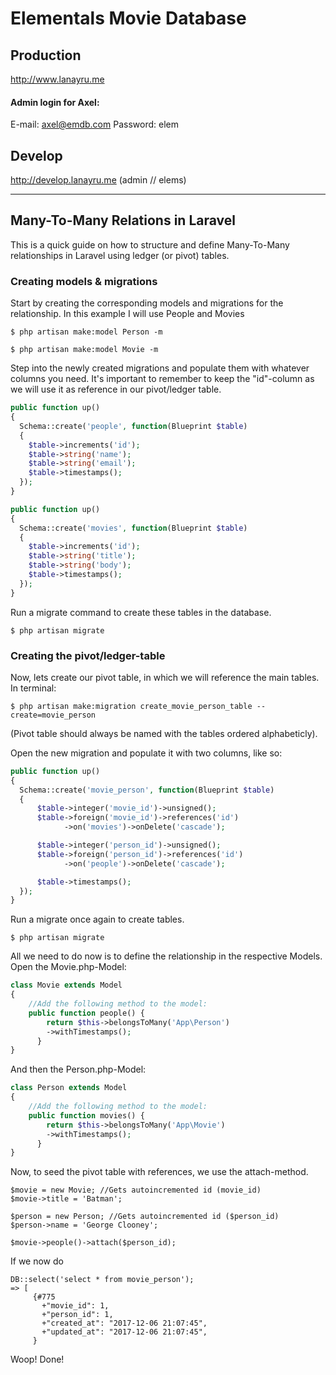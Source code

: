 # Elementals Movie Database

## Production

http://www.lanayru.me

#### Admin login for Axel:

E-mail: axel@emdb.com
Password: elem


## Develop

http://develop.lanayru.me (admin // elems)

___

## Many-To-Many Relations in Laravel

This is a quick guide on how to structure and define Many-To-Many relationships in Laravel using ledger (or pivot) tables.

### Creating models & migrations

Start by creating the corresponding models and migrations for the relationship. In this example I will use People and Movies

```
$ php artisan make:model Person -m
```
```
$ php artisan make:model Movie -m
```

Step into the newly created migrations and populate them with whatever columns you need.
It's important to remember to keep the "id"-column as we will use it as reference in our pivot/ledger table.

```php
public function up()
{
  Schema::create('people', function(Blueprint $table)
  {
    $table->increments('id');
    $table->string('name');
    $table->string('email');
    $table->timestamps();
  });
}
```

```php
public function up()
{
  Schema::create('movies', function(Blueprint $table)
  {
    $table->increments('id');
    $table->string('title');
    $table->string('body');
    $table->timestamps();
  });
}
```

Run a migrate command to create these tables in the database.

```
$ php artisan migrate
```

### Creating the pivot/ledger-table

Now, lets create our pivot table, in which we will reference the main tables. In terminal:

```
$ php artisan make:migration create_movie_person_table --create=movie_person
```
(Pivot table should always be named with the tables ordered alphabeticly).

Open the new migration and populate it with two columns, like so:

```php
public function up()
{
  Schema::create('movie_person', function(Blueprint $table)
  {
      $table->integer('movie_id')->unsigned();
      $table->foreign('movie_id')->references('id')
            ->on('movies')->onDelete('cascade');

      $table->integer('person_id')->unsigned();
      $table->foreign('person_id')->references('id')
            ->on('people')->onDelete('cascade');

      $table->timestamps();
  });
}
```

Run a migrate once again to create tables.

```
$ php artisan migrate
```

All we need to do now is to define the relationship in the respective Models. Open the Movie.php-Model:

```php
class Movie extends Model
{
    //Add the following method to the model:
    public function people() {
        return $this->belongsToMany('App\Person')
        ->withTimestamps();
      }
}
```

And then the Person.php-Model:

```php
class Person extends Model
{
    //Add the following method to the model:
    public function movies() {
        return $this->belongsToMany('App\Movie')
        ->withTimestamps();
      }
}
```

Now, to seed the pivot table with references, we use the attach-method.
```
$movie = new Movie; //Gets autoincremented id (movie_id)
$movie->title = 'Batman';

$person = new Person; //Gets autoincremented id ($person_id)
$person->name = 'George Clooney'; 

$movie->people()->attach($person_id);
```

If we now do
```
DB::select('select * from movie_person');
=> [                                        
     {#775                                  
       +"movie_id": 1,                      
       +"person_id": 1,                     
       +"created_at": "2017-12-06 21:07:45",
       +"updated_at": "2017-12-06 21:07:45",
     }                             
```

Woop! Done!
